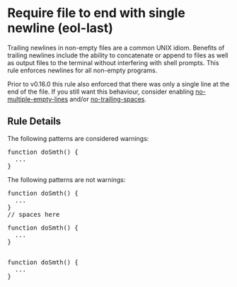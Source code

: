 # Require file to end with single newline (eol-last)

Trailing newlines in non-empty files are a common UNIX idiom. Benefits of
trailing newlines include the ability to concatenate or append to files as well
as output files to the terminal without interfering with shell prompts. This
rule enforces newlines for all non-empty programs.

Prior to v0.16.0 this rule also enforced that there was only a single line at
the end of the file. If you still want this behaviour, consider enabling
[no-multiple-empty-lines](no-multiple-empty-lines.md) and/or
[no-trailing-spaces](no-trailing-spaces.md).

## Rule Details

The following patterns are considered warnings:

<pre>
function doSmth() {
  ...
}
</pre>

The following patterns are not warnings:

<pre>
function doSmth() {
  ...
}
// spaces here
</pre>

<pre>
function doSmth() {
  ...
}

</pre>

<pre>
function doSmth() {
  ...
}



</pre>

